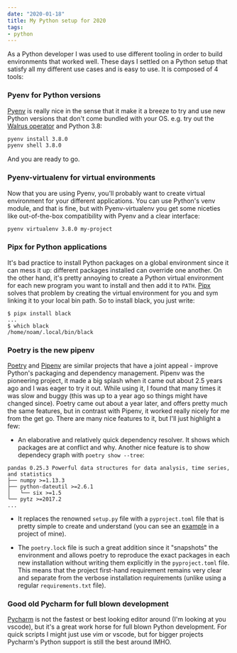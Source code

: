 ```yaml
---
date: "2020-01-18"
title: My Python setup for 2020
tags:
- python
---
```


As a Python developer I was used to use different tooling in order to build environments that worked well. These days I settled on a Python setup that satisfy all my different use cases and is easy to use. It is composed of 4 tools:

### Pyenv for Python versions

[Pyenv](https://github.com/pyenv/pyenv) is really nice in the sense that it make it a breeze to try and use new Python versions that don't come bundled with your OS. e.g. try out the [Walrus operator](https://www.python.org/dev/peps/pep-0572/) and Python 3.8:

```bash
pyenv install 3.8.0
pyenv shell 3.8.0
```

And you are ready to go.

### Pyenv-virtualenv for virtual environments

Now that you are using Pyenv, you'll probably want to create virtual environment for your different applications. You can use Python's venv module, and that is fine, but with Pyenv-virtualenv you get some niceties like out-of-the-box compatibility with Pyenv and a clear interface:

```bash
pyenv virtualenv 3.8.0 my-project
```

### Pipx for Python applications

It's bad practice to install Python packages on a global environment since it can mess it up: different packages installed can override one another. On the other hand, it's pretty annoying to create a Python virtual environment for each new program you want to install and then add it to `PATH`. [Pipx](https://pipxproject.github.io/pipx/) solves that problem by creating the virtual environment for you and sym linking it to your local bin path. So to install black, you just write:

```shell
$ pipx install black
...
$ which black
/home/noam/.local/bin/black
```

### Poetry is the new pipenv

[Poetry](https://python-poetry.org/) and [Pipenv](https://pipenv-fork.readthedocs.io/en/latest/) are similar projects that have a joint appeal - improve Python's packaging and dependency management. Pipenv was the pioneering project, it made a big splash when it came out about 2.5 years ago and I was eager to try it out.  While using it, I found that many times it was slow and buggy (this was up to a year ago so things might have changed since). Poetry came out about a year later, and offers pretty much the same features, but in contrast with Pipenv, it worked really nicely for me from the get go. There are many nice features to it, but I'll just highlight a few:

- An elaborative and relatively quick dependency resolver. It shows which packages are at conflict and why. Another nice feature is to show dependecy graph with `poetry show --tree`:

```text
pandas 0.25.3 Powerful data structures for data analysis, time series, and statistics
├── numpy >=1.13.3
├── python-dateutil >=2.6.1
│   └── six >=1.5
└── pytz >=2017.2
...
```

- It replaces the renowned `setup.py` file with a `pyproject.toml` file that is pretty simple to create and understand (you can see an [example](https://github.com/noamelf/toshl-fixer/blob/master/pyproject.toml) in a project of mine).

- The `poetry.lock` file is such a great addition since it "snapshots" the environment and allows poetry to reproduce the exact packages in each new installation without writing them explicitly in the `pyproject.toml` file. This means that the project first-hand requirement remains very clear and separate from the verbose installation requirements (unlike using a regular `requirements.txt` file).

### Good old Pycharm for full blown development

[Pycharm](https://www.jetbrains.com/pycharm/) is not the fastest or best looking editor around (I'm looking at you vscode), but it's a great work horse for full blown Python development. For quick scripts I might just use vim or vscode, but for bigger projects Pycharm's Python support is still the best around IMHO.

